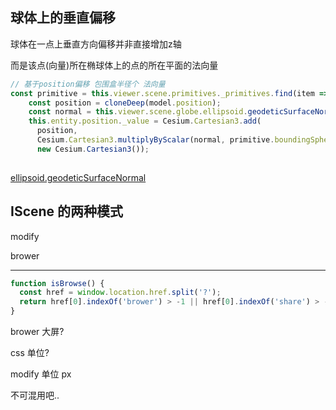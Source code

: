 ## 球体上的垂直偏移

球体在一点上垂直方向偏移并非直接增加z轴

而是该点(向量)所在椭球体上的点的所在平面的法向量

```js
// 基于position偏移 包围盒半径个 法向量
const primitive = this.viewer.scene.primitives._primitives.find(item => item?.id === this.labelStyle.relModelId);
    const position = cloneDeep(model.position);
    const normal = this.viewer.scene.globe.ellipsoid.geodeticSurfaceNormal(position);
    this.entity.position._value = Cesium.Cartesian3.add(
      position,
      Cesium.Cartesian3.multiplyByScalar(normal, primitive.boundingSphere.radius, new Cesium.Cartesian3()),
      new Cesium.Cartesian3());
    
```

[ellipsoid.geodeticSurfaceNormal](https://cesium.com/docs/cesiumjs-ref-doc/Ellipsoid.html?classFilter=elli#geodeticSurfaceNormal)



## IScene 的两种模式

modify

brower

------

```js
function isBrowse() {
  const href = window.location.href.split('?');
  return href[0].indexOf('brower') > -1 || href[0].indexOf('share') > -1;
}
```



brower 大屏?

css 单位?

modify 单位 px

不可混用吧..

